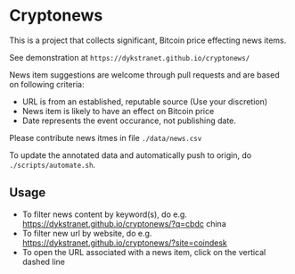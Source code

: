 # Cryptonews
This is a project that collects significant, Bitcoin price effecting news items. 

See demonstration at `https://dykstranet.github.io/cryptonews/`

News item suggestions are welcome through pull requests and are based on following criteria:

- URL is from an established, reputable source (Use your discretion)
- News item is likely to have an effect on Bitcoin price
- Date represents the event occurance, not publishing date. 

Please contribute news itmes in file `./data/news.csv`

To update the annotated data and automatically push to origin, do
`./scripts/automate.sh`.

## Usage
- To filter news content by keyword(s), do e.g. https://dykstranet.github.io/cryptonews/?q=cbdc china
- To filter new url by website, do e.g. https://dykstranet.github.io/cryptonews/?site=coindesk
- To open the URL associated with a news item, click on the vertical dashed line

